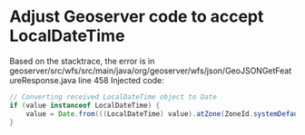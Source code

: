 # Adjust Geoserver code to accept LocalDateTime

Based on the stacktrace, the error is in geoserver/src/wfs/src/main/java/org/geoserver/wfs/json/GeoJSONGetFeatureResponse.java line 458
Injected code:
```java
// Converting received LocalDateTime object to Date
if (value instanceof LocalDateTime) {
    value = Date.from(((LocalDateTime) value).atZone(ZoneId.systemDefault()).toInstant());
}
```